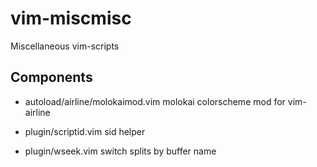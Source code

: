 vim-miscmisc
============

Miscellaneous vim-scripts

Components
----------
- autoload/airline/molokaimod.vim
molokai colorscheme mod for vim-airline

- plugin/scriptid.vim
sid helper

- plugin/wseek.vim
switch splits by buffer name
